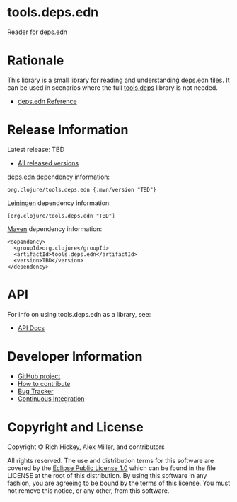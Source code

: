 tools.deps.edn
========================================

Reader for deps.edn

# Rationale

This library is a small library for reading and understanding deps.edn files. It can
be used in scenarios where the full [tools.deps](https://github.com/clojure/tools.deps)
library is not needed.

* [deps.edn Reference](https://clojure.org/reference/deps_edn)

# Release Information

Latest release: TBD

* [All released versions](https://search.maven.org/#search%7Cgav%7C1%7Cg%3A%22org.clojure%22%20AND%20a%3A%22tools.deps.edn%22)

[deps.edn](https://clojure.org/reference/deps_edn) dependency information:

```
org.clojure/tools.deps.edn {:mvn/version "TBD"}
```

[Leiningen](https://github.com/technomancy/leiningen/) dependency information:

```
[org.clojure/tools.deps.edn "TBD"]
```

[Maven](https://maven.apache.org) dependency information:

```
<dependency>
  <groupId>org.clojure</groupId>
  <artifactId>tools.deps.edn</artifactId>
  <version>TBD</version>
</dependency>
```

# API 

For info on using tools.deps.edn as a library, see:

* [API Docs](https://clojure.github.io/tools.deps.edn)

# Developer Information

* [GitHub project](https://github.com/clojure/tools.deps.edn)
* [How to contribute](https://clojure.org/community/contributing)
* [Bug Tracker](https://clojure.atlassian.net/browse/TDEPS)
* [Continuous Integration](https://github.com/clojure/tools.deps.edn/actions/workflows/test.yml)

# Copyright and License

Copyright © Rich Hickey, Alex Miller, and contributors

All rights reserved. The use and
distribution terms for this software are covered by the
[Eclipse Public License 1.0] which can be found in the file
LICENSE at the root of this distribution. By using this software
in any fashion, you are agreeing to be bound by the terms of this
license. You must not remove this notice, or any other, from this
software.

[Eclipse Public License 1.0]: https://opensource.org/license/epl-1-0/
